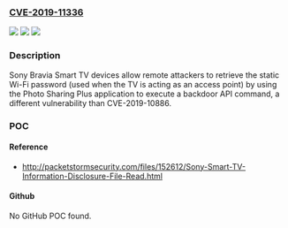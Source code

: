 ### [CVE-2019-11336](https://cve.mitre.org/cgi-bin/cvename.cgi?name=CVE-2019-11336)
![](https://img.shields.io/static/v1?label=Product&message=n%2Fa&color=blue)
![](https://img.shields.io/static/v1?label=Version&message=n%2Fa&color=blue)
![](https://img.shields.io/static/v1?label=Vulnerability&message=n%2Fa&color=brighgreen)

### Description

Sony Bravia Smart TV devices allow remote attackers to retrieve the static Wi-Fi password (used when the TV is acting as an access point) by using the Photo Sharing Plus application to execute a backdoor API command, a different vulnerability than CVE-2019-10886.

### POC

#### Reference
- http://packetstormsecurity.com/files/152612/Sony-Smart-TV-Information-Disclosure-File-Read.html

#### Github
No GitHub POC found.


